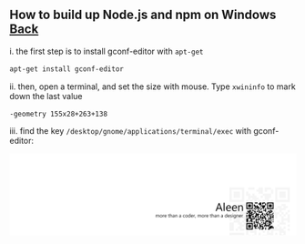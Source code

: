 ## How to build up Node.js and npm on Windows [Back](./qa.md)

i. the first step is to install gconf-editor with `apt-get`

```bash
apt-get install gconf-editor
```

ii. then, open a terminal, and set the size with mouse. Type `xwininfo` to mark down the last value

```
-geometry 155x28+263+138
```

iii. find the key `/desktop/gnome/applications/terminal/exec` with gconf-editor:


<a href="http://aleen42.github.io/" target="_blank" ><img src="./../pic/tail.gif"></a>
